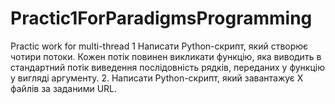 # Practic1ForParadigmsProgramming

Practic work for multi-thread
1 Написати Python-скрипт, який створює чотири потоки. Кожен потік повинен викликати функцію, яка виводить в стандартний потік виведення послідовність рядків, переданих у функцію у вигляді аргументу.
2. Написати Python-скрипт, який завантажує X файлів за заданими URL.
